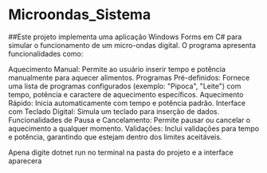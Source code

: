 # Microondas_Sistema
 
##Este projeto implementa uma aplicação Windows Forms em C# para simular o funcionamento de um micro-ondas digital. O programa apresenta funcionalidades como:

Aquecimento Manual: Permite ao usuário inserir tempo e potência manualmente para aquecer alimentos. 
Programas Pré-definidos: Fornece uma lista de programas configurados (exemplo: "Pipoca", "Leite") com tempo, potência e caractere de aquecimento específicos. 
Aquecimento Rápido: Inicia automaticamente com tempo e potência padrão. Interface com Teclado Digital: Simula um teclado para inserção de dados. 
Funcionalidades de Pausa e Cancelamento: Permite pausar ou cancelar o aquecimento a qualquer momento. 
Validações: Inclui validações para tempo e potência, garantindo que estejam dentro dos limites aceitáveis.

Apena digite dotnet run no terminal na pasta do projeto e a interface aparecera 
